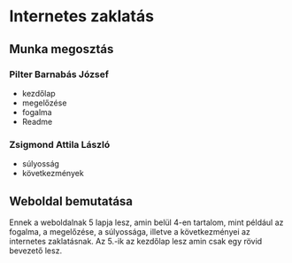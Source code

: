 # Internetes zaklatás

## Munka megosztás
 ### Pilter Barnabás József
 - kezdőlap
 - megelőzése
 - fogalma
 - Readme

 ### Zsigmond Attila László
 - súlyosság
 - következmények

## Weboldal bemutatása
Ennek a weboldalnak 5 lapja lesz, amin belül 4-en tartalom, mint például az fogalma, a megelőzése, a súlyossága, illetve a következményei az internetes zaklatásnak. Az 5.-ik az kezdőlap lesz amin csak egy rövid bevezető lesz.